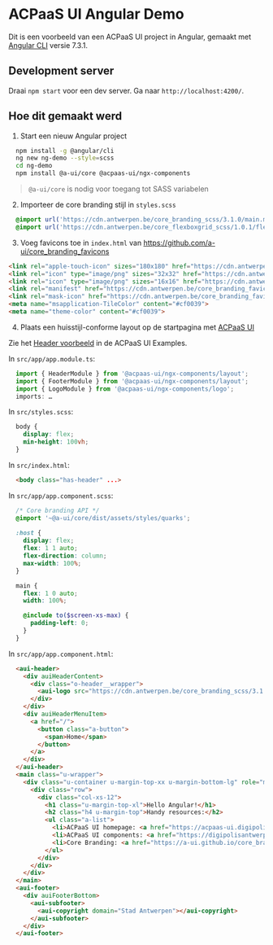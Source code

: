 # ACPaaS UI Angular Demo

Dit is een voorbeeld van een ACPaaS UI project in Angular, gemaakt met [Angular CLI](https://github.com/angular/angular-cli) versie 7.3.1.

## Development server

Draai `npm start` voor een dev server. Ga naar `http://localhost:4200/`.

## Hoe dit gemaakt werd

1. Start een nieuw Angular project

```sh
  npm install -g @angular/cli
  ng new ng-demo --style=scss
  cd ng-demo
  npm install @a-ui/core @acpaas-ui/ngx-components
```

> `@a-ui/core` is nodig voor toegang tot SASS variabelen

2. Importeer de core branding stijl in `styles.scss`

```scss
  @import url('https://cdn.antwerpen.be/core_branding_scss/3.1.0/main.min.css');
  @import url('https://cdn.antwerpen.be/core_flexboxgrid_scss/1.0.1/flexboxgrid.min.css');
```

3. Voeg favicons toe in `index.html` van https://github.com/a-ui/core_branding_favicons

  ```html
  <link rel="apple-touch-icon" sizes="180x180" href="https://cdn.antwerpen.be/core_branding_favicons/citizens/apple-touch-icon.png">
  <link rel="icon" type="image/png" sizes="32x32" href="https://cdn.antwerpen.be/core_branding_favicons/citizens/favicon-32x32.png">
  <link rel="icon" type="image/png" sizes="16x16" href="https://cdn.antwerpen.be/core_branding_favicons/citizens/favicon-16x16.png">
  <link rel="manifest" href="https://cdn.antwerpen.be/core_branding_favicons/citizens/site.webmanifest">
  <link rel="mask-icon" href="https://cdn.antwerpen.be/core_branding_favicons/citizens/safari-pinned-tab.svg" color="#cf0039">
  <meta name="msapplication-TileColor" content="#cf0039">
  <meta name="theme-color" content="#cf0039">
```

4. Plaats een huisstijl-conforme layout op de startpagina met [ACPaaS UI](https://github.com/digipolisantwerp/acpaas-ui_angular)

Zie het [Header voorbeeld](https://digipolisantwerp.github.io/acpaas-ui_angular/modules/layout/header) in de ACPaaS UI Examples.

In `src/app/app.module.ts`:

```ts
  import { HeaderModule } from '@acpaas-ui/ngx-components/layout';
  import { FooterModule } from '@acpaas-ui/ngx-components/layout';
  import { LogoModule } from '@acpaas-ui/ngx-components/logo';
  imports: …
```

In `src/styles.scss`:

```scss
  body {
    display: flex;
    min-height: 100vh;
  }
```

In `src/index.html`:

```html
  <body class="has-header" ...>
```

In `src/app/app.component.scss`:

```scss
  /* Core branding API */
  @import '~@a-ui/core/dist/assets/styles/quarks';
  
  :host {
    display: flex;
    flex: 1 1 auto;
    flex-direction: column;
    max-width: 100%;
  }

  main {
    flex: 1 0 auto;
    width: 100%;

    @include to($screen-xs-max) {
      padding-left: 0;
    }
  }
```

In `src/app/app.component.html`:

```html
  <aui-header>
    <div auiHeaderContent>
      <div class="o-header__wrapper">
        <aui-logo src="https://cdn.antwerpen.be/core_branding_scss/3.1.0/assets/images/a-logo.svg"></aui-logo>
      </div>
    </div>
    <div auiHeaderMenuItem>
      <a href="/">
        <button class="a-button">
          <span>Home</span>
        </button>
      </a>
    </div>
  </aui-header>
  <main class="u-wrapper">
    <div class="u-container u-margin-top-xx u-margin-bottom-lg" role="main">
      <div class="row">
        <div class="col-xs-12">
          <h1 class="u-margin-top-xl">Hello Angular!</h1>
          <h2 class="h4 u-margin-top">Handy resources:</h2>
          <ul class="a-list">
            <li>ACPaaS UI homepage: <a href="https://acpaas-ui.digipolis.be/home" target="_blank" rel="noopener noreferrer" class="has-icon-right">https://acpaas-ui.digipolis.be<i class="fa fa-external-link"></i></a></li>
            <li>ACPaaS UI components: <a href="https://digipolisantwerp.github.io/acpaas-ui_angular/" target="_blank" rel="noopener noreferrer" class="has-icon-right">https://digipolisantwerp.github.io/acpaas-ui_angular/<i class="fa fa-external-link"></i></a></li>
            <li>Core Branding: <a href="https://a-ui.github.io/core_branding_scss/" target="_blank" rel="noopener noreferrer" class="has-icon-right">https://a-ui.github.io/core_branding_scss/<i class="fa fa-external-link"></i></a></li>
          </ul>
        </div>
      </div>
    </div>
  </main>
  <aui-footer>
    <div auiFooterBottom>
      <aui-subfooter>
        <aui-copyright domain="Stad Antwerpen"></aui-copyright>
      </aui-subfooter>
    </div>
  </aui-footer>
```
